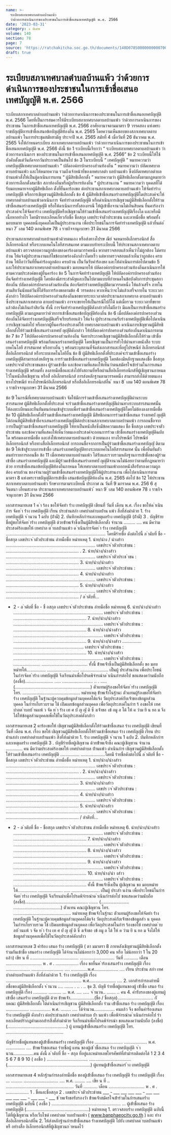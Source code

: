 ```yaml
---
name: >-
  ระเบียบสภาเทศบาลตำบลบ้านแพ้ว
  ว่าด้วยการดำเนินการของประชาชนในการเข้าชื่อเสนอเทศบัญญัติ พ.ศ. 2566
date: '2023-03-31'
category: ง พิเศษ
volume: 140
section: 78
page: 7
source: 'https://ratchakitcha.soc.go.th/documents/140D078S0000000000700.pdf'
draft: true
---
```


# ระเบียบสภาเทศบาลตำบลบ้านแพ้ว ว่าด้วยการดำเนินการของประชาชนในการเข้าชื่อเสนอเทศบัญญัติ พ.ศ. 2566

ระเบียบสภาเทศบาลตำบลบ้านแพ้ว ว่าด้วยการดาเนินการของประชาชนในการเข้าชื่อเสนอเทศบัญญัติ พ.ศ. 2566 โดยที่เป็นการสมควรให้มีระเบียบสภาเทศบาลตาบลบ้านแพ้ว ว่าด้วยการดาเนินการของประชาชน ในการเข้าชื่อเสนอเทศบัญญัติ พ.ศ. 2566 อาศัยอานาจตามมาตรา 9 วรรคสอง แห่งพระราชบัญญัติการเข้าชื่อเสนอข้อบัญญัติท้องถิ่น พ.ศ. 2565 โดยความเห็นชอบของสภาเทศบาลตาบลบ้านแพ้ว ในการประชุมสมัยสามัญ ประจาปี พ.ศ. 2565 สมัยที่ 4 เมื่อวันที่ 26 ธันวาคม พ.ศ. 2565 จึงให้กำหนดระเบียบ สภาเทศบาลตาบลบ้านแพ้ว ว่าด้วยการดาเนินการของประชาชนในการเข้าชื่อเสนอเทศบัญญัติ พ.ศ. 2566 ดังนี้ ข้อ 1 ระเบียบนี้เรียกว่า “ ระเบียบสภาเทศบาลตาบลบ้านแพ้ว ว่าด้วยการดาเนินการ ของประชาชนในการเข้าชื่อเสนอเทศบัญญัติ พ.ศ. 2566” ข้อ 2 ระเบียบนี้ให้ใช้บังคับตั้งแต่วันถัดจากวันประกาศเป็นต้นไป ข้อ 3 ในระเบียบนี้ “ เทศบัญญัติ ” หมายความว่า เทศบัญญัติเทศบาลตาบลบ้านแพ้ว “ ปลัดองค์กรปกครองส่วนท้องถิ่น ” หมายความว่า ปลัดเทศบาลตาบลบ้านแพ้ว และให้หมายความ รวมถึงเจ้าหน้าที่ของเทศบาลตำ บลบ้านแพ้ว ซึ่งปลัดเทศบาลตำบลบ้านแพ้วสั่งให้เป็นผู้ดาเนินการแทน “ ผู้มีสิทธิเลือกตั้ง ” หมายความว่า ผู้มีสิทธิเลือกตั้งตามกฎหมายว่าด้วยการเลือกตั้งสมาชิก สภาท้องถิ่นหรือผู้บริหารท้องถิ่น “ ผู้ประสานงาน ” หมายความว่า บุคคลที่ได้รับมอบหมายจากผู้มีสิทธิเลือก ตั้งที่ยื่นคาร้องขอ ต่อประธานสภาเทศบาลตาบลบ้านแพ้ว ให้จัดทำร่างเทศบัญญัติ หรือการเชิญชวนผู้มีสิทธิเลือกตั้ง ข้อ 4 ผู้มีสิทธิเข้าชื่อเสนอร่างเทศบัญญัติใดประสงค์จะให้เทศบาลตำบลบ้านแพ้วดาเนินการ จัดทำร่างเทศบัญญัติ หรือดำเนินการเชิญชวนผู้มีสิทธิเลือกตั้งให้ร่วมเข้าชื่อเสนอร่างเทศบัญญัติ หรือให้ดาเนินการทั้งสองกรณี ให้ผู้เข้าชื่อจานวนไม่เกินสิบคน ยื่นคาร้องว่าประสงค์จะให้จัดทาร่าง เทศบัญญัติหรือเชิญชวนให้ร่วมเข้าชื่อเสนอร่างเทศบัญญัติเรื่องใด และหรือมีเนื้อหาอย่างไร โดยมีรายละเอียดเกี่ยวกับชื่อ ชื่อสกุล เลขประจำตัวประชาชน และลายมือชื่อ พร้อมทั้งมอบหมาย บุคคลหนึ่งบุคคลใดเป็นผู้ประสานงาน เพื่อประโยชน์ในการจัดทำร่างเทศบัญญัติ แล้วยื่นต่อ ้ หนา 7 ่ เลม 140 ตอนพิเศษ 78 ง ราชกิจจานุเบกษา 31 มีนาคม 2566

ประธานสภาเทศบาลตำบลบ้านแพ้วด้วยตนเอง หรือส่งทางไปรษ ณีย์ จดหมายอิเล็กทรอนิกส์ สื่ออิเล็กทรอนิกส์ หรือระบบเทคโนโลยีสารสนเทศ ตามแบบท้ายระเบียบนี้ ให้ประธานสภาเทศบาลตาบลบ้านแพ้ว ตรวจสอบความถูกต้องของคาร้องตามวรรคหนึ่ง หากตรวจสอบแล้วเห็นว่าไม่ถูกต้อง ไม่ครบถ้วน ให้แจ้งผู้ประสานงานแก้ไขข้อบกพร่องดังกล่ำวโดยเร็ว แต่หากตรวจสอบแล้วเห็นว่าถูกต้อง ครบถ้วน ให้ถือว่าวันที่ยื่นคำร้องถูกต้อง ครบถ้วน เป็นวันรับคำร้องขอ และให้ดำเนินการต่อไปตามข้อ 5 และให้ประธานสภาเทศบาลตำบลบ้านแพ้ว มอบหมายให้ ปลัดองค์กรปกครองส่วนท้องถิ่นดาเนินการให้ตามความประสงค์ของผู้ยื่นคาร้อง ข้อ 5 ในการจัดทำร่างเทศบัญญัติ ให้ปลัดองค์กรปกครองส่วนท้องถิ่นจัดทำร่างเทศบัญญัติ โดยต้องมีสาระสำคัญและเป็นไปตามแบบที่กำหนดในข้อบังคับการประชุมสภาท้องถิ่น ปลัดองค์กรปกครองส่วนท้องถิ่น ต้องจัดทำร่างเทศบัญญัติตามวรรคหนึ่ง ให้แล้วเสร็จ ภายในสามสิบวันนับแต่วันที่ได้รับการร้องขอตามข้อ 4 วรรคสอง หากเห็นว่าจะไม่แล้วเสร็จภายใน ระยะเวลาดังกล่าว ให้ปลัดองค์กรปกครองส่วนท้องถิ่นขอขยายระยะเวลาต่อประธานสภาเทศบาล ตาบลบ้านแพ้ว ซึ่งประธานสภาเทศบาล ตาบลบ้านแพ้ว อาจจะขยายให้เป็นกรณีไปก็ได้ แต่เมื่อรวม ระยะเวลาที่ขยายแล้วต้องไม่เกินเก้าสิบวัน ทั้งนี้ การจัดทำร่างเทศบัญญัติดังกล่าวยังไม่ถือว่า มีผลเป็นการเข้าชื่อเสนอร่างเทศบัญญัติ ตามกฎหมายว่าด้วยการเข้าชื่อเสนอข้อบัญญัติท้องถิ่น ข้อ 6 เมื่อปลัดองค์กรปกครองส่วนท้องถิ่นได้จัดทาร่างเทศบัญญัติเสร็จเรียบร้อยแล้ว ให้แจ้ง ผู้ประสานงานรับร่างเทศบัญญัติเพื่อไปดาเนินการเชิญชวนต่อไป หรือหากผู้ยื่นคาร้องประสงค์ให้ เทศบาลตาบลบ้านแพ้ว ดาเนินการเชิญชวนผู้มีสิทธิเลือกตั้งให้ร่วมเข้าชื่อเสนอร่างเทศบั ญญัติดังกล่าว ให้ปลัดองค์กรปกครองส่วนท้องถิ่นดาเนินการตามข้อ 7 ข้อ 7 ให้ปลัดองค์กรปกครองส่วนท้องถิ่น จัดทาประกาศเชิญชวนผู้มีสิทธิเลือกตั้งให้ร่วม เข้าชื่อเสนอร่างเทศบัญญัติ พร้อมกับแนบร่างเทศบัญญัติ โดยเชิญชวนเป็นการทั่วไปผ่านทางหนังสือ ระบบเทคโนโลยี สารสนเทศ หรือทางอื่น ๆ พร้อมระบุสถานที่จัดส่งเอกสารและที่อยู่ไปรษณีย์ อิเล็กทรอนิกส์ สื่ออิเล็กทรอนิกส์ หรือระบบเทคโนโลยีอื่น ข้อ 8 ผู้มีสิทธิเลือกตั้งที่ประสงค์จะร่วมเข้าชื่อเสนอร่างเทศบัญญัติสามารถส่งหลักฐาน การร่วมเข้าชื่อเสนอร่างเทศบัญญัติ โดยต้องมีหลักฐานแสดงชื่อ ชื่อสกุล เลขประจาตัวประชาชนของ ผู้ร่วมเข้าชื่อ และข้อความที่แสดงให้เห็นว่าตนสมัครใจเข้าร่วมในการเสนอร่างเทศบัญญัติ พร้อมทั้ง ลงลายมือชื่อและส่งไปยังสถานที่หรือผ่านสื่ออิเล็กทรอนิกส์ที่ผู้เชิญชวนกาหนดไว้ในหนังสือเชิญชวน หรือสื่ ออิเล็กทรอนิกส์ การส่งหลักฐานตามวรรคหนึ่ง สามารถส่งได้ด้วยตนเอง ทางไปรษณีย์ ทางไปรษณีย์อิเล็กทรอนิกส์ หรือสื่ออิเล็กทรอนิกส์อื่น ้ หนา 8 ่ เลม 140 ตอนพิเศษ 78 ง ราชกิจจานุเบกษา 31 มีนาคม 2566

ข้อ 9 ในกรณีที่เทศบาลตาบลบ้านแพ้ว จัดให้มีการร่วมเข้าชื่อเสนอร่างเทศบัญญัติผ่านระบบ สารสนเทศ ผู้มีสิทธิเลือกตั้งที่ประสงค์ จะร่วมเข้าชื่อเสนอร่างเทศบัญญัติผ่านทางระบบสารสนเทศนั้น ให้ลงทะเบียนและยืนยันตนก่อนเข้าสู่ระบบเพื่อร่วมเข้าชื่อเสนอร่างเทศบัญญัติโดยไม่ต้องลงลายมือชื่อ ข้อ 10 ผู้มีสิทธิเลือกตั้งที่ร่วมเข้าชื่อเสนอร่างเทศบัญญัติ มีสิทธิถอนการร่วมเข้าชื่อเสนอ ร่างเทศบั ญญัติได้ก่อนที่ผู้มีสิทธิเข้าชื่อจะเสนอร่างเทศบัญญัติต่อประธานสภาเทศบาลตาบลบ้านแพ้ว การถอนชื่อจากการเป็นผู้ร่วมเข้าชื่อเสนอร่างเทศบัญญัติ ให้ทาเป็นหนังสือซึ่งมีข้อความแสดง ชื่อ ชื่อสกุล เลขประจาตัวประชาชน และข้อความที่แสดงให้เห็นว่าตนเองประสงค์จะถอนการร่วม เข้าชื่อเสนอร่างเทศบัญญัติฉบับใด พร้อมลงลายมือชื่อ และส่งให้เทศบาลตาบลบ้านแพ้ว ด้วยตนเอง ทางไปรษณีย์ ไปรษณีย์อิเล็กทรอนิกส์ หรือทางสื่ออิเล็กทรอนิกส์ การถอนชื่อจากการเป็นผู้ร่วมเข้าชื่อเสนอร่างเทศบัญญั ติตามข้อ 9 ให้เข้าสู่ระบบการเข้าชื่อ เสนอร่างเทศบัญญัติทางระบบเทคโนโลยีสารสนเทศ นั้น เพื่อยืนยันตัวตนทำรายการถอนชื่อ ข้อ 11 เมื่อเทศบาลตาบลบ้านแพ้ว ได้รับและรวบรวมหลักฐานการเข้าชื่อของผู้ร่วมเข้าชื่อ เสนอร่างเทศบัญญัติ และมีผู้ร่วมเข้าชื่อเสนอร่างเทศบั ญญัติจานวนไม่น้อยกว่าตามที่กฎหมายว่าด้วย การเข้าชื่อเสนอข้อบัญญัติท้องถิ่นกาหนด ให้เทศบาลตาบลบ้านแพ้วออกหนังสือรับรองความถูกต้อง ครบถ้วน ของจำนวนผู้ร่วมเข้าชื่อเสนอร่างเทศบัญญัติให้ผู้ประสานงาน เพื่อไปดาเนินการตามมาตรา 8 แห่งพระราชบัญญัติการเข้าชื่อ เสนอข้อบัญญัติท้องถิ่น พ.ศ. 2565 ต่อไป ข้อ 12 ให้ประธานสภาเทศบาลตาบลบ้านแพ้ว รักษาการตามระเบียบนี้ ประกาศ ณ วันที่ 9 มกราคม พ.ศ. 256 6 สุจินตนา เอี่ยมสะอาด ประธานสภาเทศบาลตาบลบ้านแพ้ว ้ หนา 9 ่ เลม 140 ตอนพิเศษ 78 ง ราชกิจจานุเบกษา 31 มีนาคม 2566

เอกสารหมายเลข 1 ค ํา ร้อง ขอให้จัดทํา ร่ําง เทศบัญญัติ เขียนที่ วันที่ เดือน พ.ศ. เรื่อง ขอให้ด ําเนินกําร จัดท ํา ร่ําง เทศบัญญัติ เรียน ประธํานสภํา เทศบําลตําบลบ้ําน แพ้ว สิ่งที่ส่งมําด้วย 1. ร่ําง เทศบัญญัติ จ ํานวน 1 ฉบับ (ถ้ํามี) 2. บันทึกหลักกํารและเหตุผลร่ําง เทศบัญญัติ (ถ้ํามี) 3 . บัญชีรํายชื่อผู้ขอให้จัดท ําร่ําง เทศบัญญัติ ด้วยข้ําพเจ้ําซึ่งเป็นผู้มีสิทธิเลือกตั้ง จํานวน ......... .... คน มีควํามประสงค์ร้องขอให้ เทศบําล ต ําบลบ้ํานแพ้ว ด ําเนินกํารจัดท ํา ร่ําง เทศบัญญัติ .............................................................................. โดยมีรํายชื่อ ดังต่อไปนี้ ล ําดับที่ ชื่อ - ชื่อสกุล เลขประจ ําตัวประชําชน ลํายมือชื่อ หมํายเหตุ 1. นําย/นําง / นํางสําว ...................................................................... เลขประจ ําตัวประชําชน : ......................................................... . 2. นําย/นําง/นํางสําว ...................................................................... เลขประจ ําตัวประช ําชน : ......................................................... 3. นําย/นําง/นํางสําว ...................................................................... เลขประจ ําตัวประชําชน : ......................................................... 4. นําย/นําง/นํางสําว ...................................................................... เลขประจ ําตัวประชําชน : ......................................................... 5. นําย/นําง/นํางสําว ...................................................................... เลขประจ ําตัวประชําชน : ......................................................... / ล ําดับที่...

- 2 - ล ําดับที่ ชื่อ - ชื่ อสกุล เลขประจ ําตัวประชําชน ลํายมือชื่อ หมํายเหตุ 6. นําย/นําง/นํางสําว ...................................................................... เลขประจ ําตัวประชําชน : ......................................................... 7. นําย/นําง/นํางสําว ...................................................................... เลขประจ ําตัวประชําชน : ......................................................... 8. นําย/นําง/นํางสําว ...................................................................... เลขประจ ําตัวประชําชน : ......................................................... 9. นําย/นําง/นํางสําว ............... ....................................................... เลขประจ ําตัวประชําชน : ......................................................... 10. นําย/นําง/นํางสําว ...................................................................... เลขประจ ําตัวประชําชน : ..................... .................................... ทั้งนี้ ข้ําพเจ้ําซึ่งเป็นผู้มีสิทธิเลือกตั้ง ขอ มอบหมํายให้............... ................... ..... ...................... เป็นผู้ ประสํานงําน เพื่อประโยชน์ในกํารจัดท ําร่ําง เทศบัญญัติ จึงเรียนมําเพื่อโปรดพิจํารณําด ําเนินกํารต่อไป ขอแสดงควํามนับถือ (ลงชื่อ)...................... ..... ........................ .. . ..... (...........................................................) ตัวแทนผู้ร้องขอให้จัดท ําร่ําง เทศบัญญัติ โทร. ............................................. หมํายเหตุ ข้ําพเจ้ําในฐํานะ ตัวแทนผู้ร้องขอให้จัดทํา ร่ําง เทศบัญญัติ ในฐํานะผู้ควบคุมข้อมูลส่วนบุคคลได้แจ้ง วัตถุประสงค์กับเจ้ําของข้อมูลส่วน บุคคล ในกํารเก็บรวบรวม ใช้ เปิดเผยข้อมูลส่วนบุคคล เพื่อวัตถุประสงค์ในกําร ร้ องขอให้ เทศบําลต ําบลบ้ ํานแพ้ ว จัด ท ํา ร่ําง เท ศ บั ญ ญั ติ ซึ่ งเจ้ําขอ งข้ อมู ล ได้ ให้ ค วําม ยิ น ยอ ม จึงได้ให้ข้อมูลส่วนบุคคลเพื่อใช้ในวัตถุประสงค์ดังกล่ําว

เอกสารหมายเลข 2 คาร้องขอให้ เชิญชวนผู้มีสิทธิเลือกตั้งให้ร่วมเข้าชื่อเสนอ ร่าง เทศบัญญัติ เขียนที่ วันที่ เดือน พ.ศ. เรื่อง ขอให้ เชิญชวนผู้มีสิทธิเลือกตั้งให้ร่วมเข้าชื่อเสนอ ร่าง เทศบัญญัติ เรียน ประธํานสภํา เทศบําลตําบลบ้ํานแพ้ว สิ่งที่ส่งมําด้วย 1. ร่ําง เทศบัญญัติ จ ํานวน 1 ฉบับ 2. บันทึกหลักกํารและเหตุผลร่ําง เทศบัญญัติ 3 . บัญชีรํายชื่อผู้เชิญชวน ด้วยข้ําพเจ้ําซึ่ง คณะผู้เชิญชวน จํานวน ............. คน มีควํามประสงค์ร้องขอให้ เทศบําลตําบล บ้ํานแพ้ว ดําเนินกําร เชิญชวนผู้มีสิทธิเลือกตั้งให้ร่วมเข้าชื่อเสนอร่าง เทศบัญญัติ ............... ...................โดยมี รํายชื่อดังต่อไปนี้ ล ําดับที่ ชื่อ - ชื่อสกุล เลขประจ ําตัวประชําชน ลํายมือชื่อ หมํายเหตุ 1. นําย/นําง/นํางสําว ...................................................................... เลขประจ ําตัวประชําชน : ......................................................... . 2. นําย/นําง/นํางสําว ...................................................................... เลขประจ ําตัวประชําชน : ......................................................... 3. นําย/นําง/นํางสําว ...................................................................... เลขปร ะจ ําตัวประชําชน : ......................................................... 4. นําย/นําง/นํางสําว ...................................................................... เลขประจ ําตัวประชําชน : ......................................................... 5. นําย/นําง/นํางสําว ...................................................................... เลขประจ ําตัวประชําชน : ......................................................... / ลำดับที่...

- 2 - ล ําดับที่ ชื่อ - ชื่อสกุล เลขประจ ําตัวประชําชน ลํายมือชื่อ หมํายเหตุ 6. นําย/นําง/นํางสําว ...................................................................... เลขประจ ําตัวประชําชน : ......................................................... 7. นําย/นําง/นํางสําว ...................................................................... เลขประจ ําตัวประชําชน : ......................................................... 8. นําย/นําง/นํางสําว ...................................................................... เลขประจ ําตัวประชําชน : ......................................................... 9. นําย/นําง/นํางสําว ...................................................................... เลขประจ ําตัวประชําชน : ......................................................... 10. นําย/นําง/นํา งสําว ...................................................................... เลขประจ ําตัวประชําชน : ......................................................... ทั้งนี้ ข้ําพเจ้ําซึ่งเป็น ผู้เชิญชวน ขอ มอบหมํายให้............... ................... ..... ...................... เป็นผู้ ประสํา นงําน เพื่อประโยชน์ในกํารจัดท ําร่ําง เทศบัญญัติ จึงเรียนมําเพื่อโปรดพิจํารณําด ําเนินกํารต่อไป ขอแสดงควํามนับถือ (ลงชื่อ)................................................. ....... (...................... .....................................) ตัวแทน คณะผู้เชิญชวน โทร. ............................................. หมํายเหตุ ข้ําพเจ้ําในฐํานะ ตัวแทนผู้ร้องขอให้จัดทํา ร่ําง เทศบัญญัติ ในฐํานะผู้ควบคุมข้อมูลส่วนบุคคลได้แจ้ง วัตถุประสงค์กับเจ้ําของข้อมูลส่ว น บุคคล ในกํารเก็บรวบรวม ใช้ เปิดเผยข้อมูลส่วนบุคคล เพื่อวัตถุประสงค์ในกําร ร้องขอให้ เทศบําลต ําบลบ้ ํานแพ้ ว จัด ท ํา ร่ําง เท ศ บั ญ ญั ติ ซึ่ งเจ้ําขอ งข้ อมู ล ได้ ให้ ค วําม ยิ น ยอ ม จึงได้ให้ข้อมูลส่วนบุคคลเพื่อใช้ในวัตถุประสงค์ดังกล่ําว

เอกสารหมายเลข 3 คําร้อง เสนอ ร่ําง เทศบัญญัติ ( ตา มมาตรา 8 ภายหลังเชิญชวนผู้มีสิทธิเลือกตั้งร่วมกันเข้าชื่อ เสนอร่าง เทศบัญญัติ ได้จำนวนไม่น้อยกว่า 3,000 คน หรือ ไม่น้อยกว่า 1 ใน 20 แล้ว) เขีย น ที่ ...................................... ........................... วันที่ ........... เดือน ............................ พ . ศ . .................. เรื่อง ขอยื่นค ําร้องเสนอร่ําง เทศบัญญัติ เรื่อง ................... ......................... .... .............พ.ศ................... .... เรียน ประธําน สภํา เทศบําลตําบลบ้ํานแพ้ว สิ่งที่ส่งมําด้วย 1. ร่ําง เทศบัญญัติ เรื่อง ........................................................... พ.ศ..................... .... 2. เอกสํารกํารลงลํายมือชื่อของผู้มีสิทธิเลือกตั้ง จ ํานวน .... ....... . .. . .. ชุด 3. บัญชี รํายชื่อผู้แทนของผู้ เข้ําชื่อ เสนอ ร่ําง เทศบัญญัติ เรื่อง ........... .......... ... พ.ศ. .... ..... จ ํานวน.. ....... .. คน 4. คำรับรองของผู้แทนผู้เข้าชื่อ เสนอร่ําง เทศบัญญัติ ด้วย ข้ําพเจ้ํา...................(ชื่อ / ชื่อสกุล)............................ กั บคณะ ผู้มีสิทธิเลือกตั้ง ได้ดําเนินกํารเชิญชวน ผู้มีสิทธิเลือกตั้ง ร่วม เข้ําชื่อเสนอ ร่ําง เทศบัญญัติ เรื่อง .................. ................ พ.ศ. ........ .... ได้จํานวน................ คนแล้ว จึง ขอยื่นคําร้องเสนอ ร่ําง เทศบัญญัติ ดังกล่ําว ต่อประธํานสภํา เทศบําลตําบล บ้ํา นแพ้ว เพื่อพิจํารณําด ําเนินกํารต่อไป รํายละเอียดปรํากฏตํามเอกสํารสิ่งที่ส่งมําด้วย จึงเรียนมําเพื่อโปรดพิจํารณํา ขอแสดงควํามนับถือ (ลงชื่อ) (..............................................) ผู้ แทนผู้เข้ําชื่อเสนอร่ําง เทศบัญญัติ โทร. .............................................

บัญชีรํายชื่อผู้แทนของผู้เข้ําชื่อเสนอร่ําง เทศบัญญัติ เรื่อง ...................... .................. พ.ศ. ............... .... ข้ําพเจ้ําขอเสนอ รํายชื่อผู้ แทน ของผู้เข้ ําชื่อเสนอ ร่ําง เทศบัญญัติ จ ํานวน................คน ดังนี้ ล ําดับที่ ชื่อ - สกุล ที่อยู่และหมํายเลขโทรศัพท์ที่สํามํารถติดต่อได้ 1 2 3 4 5 6 7 8 9 10 ( ลงชื่อ ) ................................ ................................. (.................................................................) ผู้แทนผู้เข้ําชื่อเสนอร่ ําง เทศบัญญัติ

เอกสารหมายเลข 4 หลักฐํานกํารลงลํายมือชื่อ ของผู้เข้ําชื่อเสนอ ร่ําง เทศบัญญัติ ร่ําง เทศบัญญัติ เรื่อง ... ......... ........................... .... พ.ศ. ........ .... เขีย น ที่ .. ..................................................... วันที่ ........... เดือน ............................ พ . ศ . .................. 1 . ชื่อและชื่อสกุล 2 . เลขประจ ําตัวประชําชน ___ - ___ ___ ___ ___ - ___ ___ ___ ___ ___ - ___ ___ - ___ ข้ ําพเจ้ําขอรับรองว่ํา ข้ําพเจ้ําสมัครใจเข้ําร่วมในกํารเสนอร่ําง เทศบัญญัติ ฉบับนี้ ( ลงชื่อ ) ...................................................... ... ผู้เข้ําชื่อเสนอ ร่ําง เทศบัญญัติ (.................................................) หมํายเหตุ 1. ตรวจสอบร่ําง เทศบัญญัติ ฉบับนี้ ได้ที่ผู้เชิญชวน หรือเว็บไซต์ เทศบําลต ําบลบ้ํานแพ้ว ( www.banphaeocity.go.th ) และ ทําง สื่ออิเล็กทรอนิกส์อื่น 2. ให้ส่งหลักฐํานกํารเข้ําชื่อเสนอ ร่ํางเทศบัญญัติ ไปยัง เทศบําลต ําบลบ้ํานแพ้ว หรื อทํางสื่อ อิเล็กทรอนิกส์ที่ผู้เชิญชวนก ําหนดไว้
